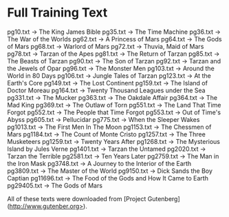 Full Training Text
==================

pg10.txt -> The King James Bible
pg35.txt -> The Time Machine
pg36.txt -> The War of the Worlds
pg62.txt -> A Princess of Mars
pg64.txt -> The Gods of Mars
pg68.txt -> Warlord of Mars
pg72.txt -> Thuvia, Maid of Mars
pg78.txt -> Tarzan of the Apes
pg81.txt -> The Return of Tarzan
pg85.txt -> The Beasts of Tarzan
pg90.txt -> The Son of Tarzan
pg92.txt -> Tarzan and the Jewels of Opar
pg96.txt -> The Monster Men
pg103.txt -> Around the World in 80 Days
pg106.txt -> Jungle Tales of Tarzan
pg123.txt -> At the Earth's Core
pg149.txt -> The Lost Continent
pg159.txt -> The Island of Doctor Moreau
pg164.txt -> Twenty Thousand Leagues under the Sea
pg331.txt -> The Mucker
pg363.txt -> The Oakdale Affair
pg364.txt -> The Mad King
pg369.txt -> The Outlaw of Torn
pg551.txt -> The Land That Time Forgot
pg552.txt -> The People that Time Forgot
pg553.txt -> Out of Time's Abyss
pg605.txt -> Pellucidar
pg775.txt -> When the Sleeper Wakes
pg1013.txt -> The First Men In The Moon
pg1153.txt -> The Chessmen of Mars
pg1184.txt -> The Count of Monte Cristo
pg1257.txt -> The Three Musketeers
pg1259.txt -> Twenty Years After
pg1268.txt -> The Mysterious Island by Jules Verne
pg1401.txt -> Tarzan the Untamed
pg2020.txt -> Tarzan the Terrible
pg2581.txt -> Ten Years Later
pg2759.txt -> The Man in the Iron Mask
pg3748.txt -> A Journey to the Interior of the Earth
pg3809.txt -> The Master of the World
pg9150.txt -> Dick Sands the Boy Captian
pg11696.txt -> The Food of the Gods and How It Came to Earth
pg29405.txt -> The Gods of Mars

All of these texts were downloaded from [Project Gutenberg]
(http://www.gutenber.org>).


